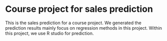 # Course project for sales prediction
This is the sales prediction for a course project. We generated the prediction results mainly focus on regression methods in this project.
Within this project, we use R studio for prediction.

